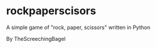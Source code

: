 # rockpaperscisors

A simple game of "rock, paper, scissors" written in Python

By TheScreechingBagel
